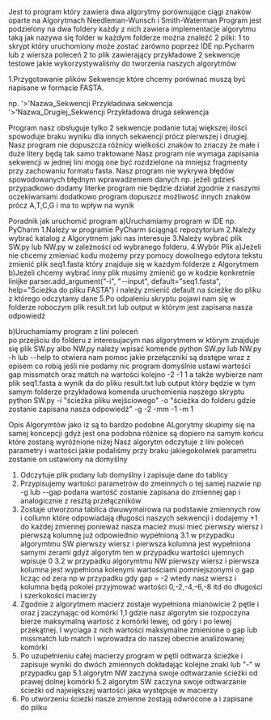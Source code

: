 Jest to program który zawiera dwa algorytmy porównujące ciągi znaków oparte na Algorytmach  Needleman-Wunsch i Smith-Waterman
Program jest podzielony na dwa foldery każdy z nich zawiera implementacje algorytmu taką jak nazywa się folder
w każdym folderze można znaleźć 2 pliki:
1 to skrypt który uruchomiony może zostać zarówno poprzez IDE np.Pycharm lub z wiersza poleceń 
2 to plik zawierający przykładowe 2 sekwencje testowe jakie wykorzystywaliśmy do tworzenia naszych algorytmów

1.Przygotowanie plików
Sekwencje które chcemy porównać muszą być napisane w formacie FASTA.

np.
 '>'Nazwa_Sekwencji
   Przykładowa sekwencja
 '>'Nazwa_Drugiej_Sekwencji
   Przykładowa druga sekwencja

Program nasz obsługuje tylko 2 sekwencje podanie tutaj większej ilości spowoduje braku wyniku dla innych sekwencji prócz pierwszej i drugiej.
Nasz program nie dopuszcza różnicy wielkości znaków to znaczy że małe i duże litery będą tak samo traktowane 
Nasz program nie wymaga zapisania sekwencji w jednej lini mogą one być rozdzielone na mniejsz fragmenty przy zachowaniu formatu fasta.
Nasz program nie wykrywa błędów spowodowanych błędnym wprawadzeniem danych np. jeżeli gdzieś przypadkowo dodamy literke program nie będzie działał zgodnie z naszymi oczekiwaniami dodatkowo program dopuszcz możliwość innych znaków prócz A,T,C,G i ma to wpływ na wynik

Poradnik jak uruchomić program 
a)Uruchamiamy program w IDE np. PyCharm
1.Należy w programie PyCharm ściągnąć repozytorium
2.Należy wybrać katalog z Algorytmem jaki nas interesuje 
3.Należy wybrać plik SW.py lub NW.py w zależności od wybranego folderu.
4.Wybór Plik
  a)Jeżeli nie chcemy zmieniać kodu możemy przy pomocy dowolnego edytora tekstu zmienić plik seq1.fasta który znajduje się w kazdym folderze z Algorytmem
  b)Jeżeli chcemy wybrać inny plik musimy zmienić go w kodzie konkretnie linijke parser.add_argument("-i", "--input", default="seq1.fasta", help="Ścieżka do pliku FASTA") i należy zmienić default na ścieżke do pliku z którego odczytamy dane 
5.Po odpaleniu skryptu pojawi nam się w folderze roboczym plik result.txt lub output w którym jest zapisana nasza odpowiedź 

b)Uruchamiamy program z lini poleceń  
po przejściu do folderu z interesujacym nas algorytmem w którym znajduje się  plik SW.py albo NW.py należy wpisać komende python SW.py lub NW.py -h lub --help to otwiera nam pomoc jakie przełączniki są dostępe wraz z opisem co robią 
jeśli nie podamy nic program domyślnie ustawi wartości gap missmatch oraz match na wartości kolejno -2 -1 1 a także wybierze nam plik seq1.fasta a wynik da do pliku result.txt lub output który będzie w tym samym folderze
przykładowa komenda uruchomienia naszego skryptu python SW.py -i "ścieżka pliku wejściowego" -o "ścieżka do folderu gdzie zostanie zapisana nasza odpowiedź" -g -2 -mm -1 -m 1 

Opis Algorymtów jako iż są to bardzo podobne ALgorytmy skupimy się na samej koncepcji  gdyż jest ona podobna różnice są dopiero na samym końcu które zostaną wyróżnione niżej
Nasz algorytm odczytuje z lini poleceń parametry i wartości jakie podaliśmy przy braku jakiegokolwiek parametru zostanie on ustawiony na domyślny 
1. Odczytuje plik podany lub domyślny i zapisuje dane do tablicy
2. Przypisujemy wartości parametrów do zmeinnych o tej samej nazwie np -g lub --gap podana wartość zostanie zapisana do zmiennej gap i analogicznie z resztą przełączników
3. Zostaje utworzona tablica dwuwymairowa na podstawie zmiennych row i collumn które odpowiadają długości naszych sekwencji i dodajemy +1 do każdej zmiennej ponieważ nasza macież musi mieć pierwszy wiersz i pierwszą kolumnę już odpowiednio wypełnioną
  3.1 w przypadku algorymtmu SW pierwszy wiersz i pierwsza kolumna jest wypełniona samymi zerami gdyż algorytm ten w przypadku wartości ujemnych wpisuje 0
  3.2 w przypadku algorymtmu NW pierwszy wiersz i pierwsza kolumna jest wypełniona kolenymi wartościami pomniejszonymi o gap licząc od zera np w przypadku gdy gap = -2 wtedy nasz wiersz i kolumna będą pokolei przyjmować wartości 0,-2,-4,-6,-8 itd do długości i szerkokości macierzy 
4. Zgodnie z algorytmem macierz zostaje wypełniona mianowicie 2 pętle i oraz j zaczynając od komórki 1,1 gdzie nasz algorytm sie rozpoczyna bierze maksymalną wartość z komórki lewej, od góry i po lewej przekątnej.
I wyciaga z nich wartości maksymalne zmienione o gap lub missmatch lub match i wprowadza do naszej obecnie analizowanej komórki
5. Po uzupełnieniu całej macierzy program w pętli odtwarza ścieżke i zapisuje wyniki do dwóch zmiennych dokładając kolejne znaki lub "-" w przypadku gap
   5.1.algorytm NW zaczyna swoje odtwarzanie ścieżki od prawej dolnej komórki
   5.2 algorytm SW zaczyna swoje odtwarzanie ścieżki od największej wartości jaka występuje w macierzy
6. Po utworzeniu ścieżki nasze zmienne zostają odwrócone a i zapisane do pliku  

